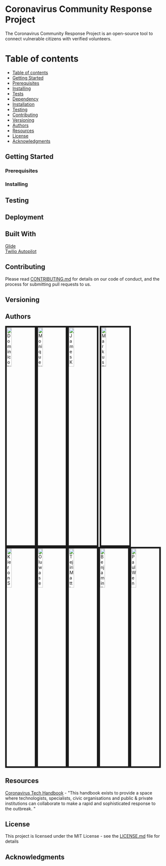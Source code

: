 # Coronavirus Community Response Project

The Coronavirus Community Response Project is an open-source tool to connect vulnerable citizens with verified volunteers.

Table of contents
=================

<!--ts-->
   * [Table of contents](#table-of-contents)
   * [Getting Started](#getting-started)
   * [Prerequisites](#prerequisites)
   * [Installing](#installing)
   * [Tests](#tests)
   * [Dependency](#dependency)
   * [Installation](#installation)
   * [Testing](#testing)
   * [Contributing](#contributing)
   * [Versioning](#versioning)
   * [Authors](#authors)
   * [Resources](#resources)
   * [License](#license)
   * [Acknowledgments](#acknowledgments)
<!--te-->

## Getting Started

### Prerequisites

### Installing

## Testing

## Deployment

## Built With

[Glide](https://go.glideapps.com/)<br/>
[Twilio Autopilot](https://www.twilio.com/autopilot)

## Contributing

Please read [CONTRIBUTING.md](https://github.com/dominiconorton/coronavirus-community-response-project/blob/master/CONTRIBUTING.md) for details on our code of conduct, and the process for submitting pull requests to us.

## Versioning


## Authors

<img src="https://covid-19-response.s3.eu-west-2.amazonaws.com/Dominic+Norton.jpg" alt="Dominico Norton" width="18%" border="5"></img><img src="https://covid-19-response.s3.eu-west-2.amazonaws.com/Monique+Ho.jpg" alt="Monique Ho" width="18%" border="5"></img><img src="https://covid-19-response.s3.eu-west-2.amazonaws.com/placeholder.jpg" alt="James Kaguima" width="18%" border="5"></img> <img src="https://covid-19-response.s3.eu-west-2.amazonaws.com/placeholder.jpg" alt="Markus Pilkington" width="18%" border="5"></img><img src="https://covid-19-response.s3.eu-west-2.amazonaws.com/placeholder.jpg" alt="Kieron Scully" width="18%" border="5"></img><img src="https://covid-19-response.s3.eu-west-2.amazonaws.com/placeholder.jpg" alt="Oluwaseun Adebambo" width="18%" border="5"></img><img src="https://covid-19-response.s3.eu-west-2.amazonaws.com/placeholder.jpg" alt="Tejiri Matthew" width="18%" border="5"></img><img src="https://covid-19-response.s3.eu-west-2.amazonaws.com/placeholder.jpg" alt="Benjamin Ikeji" width="18%" border="5"></img><img src="https://covid-19-response.s3.eu-west-2.amazonaws.com/Paul+Wennekes.jpg" alt="Paul Wennekes" width="18%" border="5"></img>

## Resources

[Coronavirus Tech Handbook](https://coronavirustechhandbook.com) - "This handbook exists to provide a space where technologists, specialists, civic organisations and public & private institutions can collaborate to make a rapid and sophisticated response to the outbreak. "

## License

This project is licensed under the MIT License - see the [LICENSE.md](https://github.com/dominiconorton/coronavirus-community-response-project/blob/master/LICENSE) file for details

## Acknowledgments


